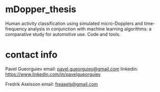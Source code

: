 # mDopper_thesis
Human activity classification using simulated micro-Dopplers and time-frequency analysis in conjunction with machine learning algorithms: a comparative study for automotive use. Code and tools.



# contact info
Pavel Gueorguiev
email: pavel.gueorguiev@gmail.com
linkedin: https://www.linkedin.com/in/pavelgueorguiev

Fredrik Axelsson
email: freaxels@gmail.com

